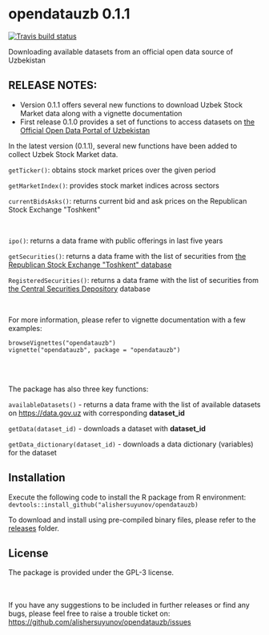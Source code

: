 # opendatauzb 0.1.1

[![Travis build status](https://travis-ci.com/alishersuyunov/opendatauzb.svg?branch=master)](https://travis-ci.com/alishersuyunov/opendatauzb)

Downloading available datasets from an official open data source of Uzbekistan

## RELEASE NOTES:
- Version 0.1.1 offers several new functions to download Uzbek Stock Market data along with a vignette documentation
- First release 0.1.0 provides a set of functions to access datasets on [the Official Open Data Portal of Uzbekistan](http://data.gov.uz)

In the latest version (0.1.1), several new functions have been added to collect Uzbek Stock Market data. 

`getTicker()`: obtains stock market prices over the given period 

`getMarketIndex()`: provides stock market indices across sectors

`currentBidsAsks()`: returns current bid and ask prices on the Republican Stock Exchange "Toshkent"

<br>

`ipo()`: returns a data frame with public offerings in last five years

`getSecurities()`: returns a data frame with the list of securities from [the Republican Stock Exchange "Toshkent" database](http://www.uzse.uz)

`RegisteredSecurities()`: returns a data frame with the list of securities from [the Central Securities Depository](http://www.deponet.uz) database

<br>

For more information, please refer to vignette documentation with a few examples:<br>

`browseVignettes("opendatauzb")`<br>
`vignette("opendatauzb", package = "opendatauzb")`

<br><br>

The package has also three key functions:

`availableDatasets()` - returns a data frame with the list of available datasets on https://data.gov.uz with corresponding **dataset_id**

`getData(dataset_id)` - downloads a dataset with **dataset_id**

`getData_dictionary(dataset_id)` - downloads a data dictionary (variables) for the dataset

## Installation
Execute the following code to install the R package from R environment:
`devtools::install_github("alishersuyunov/opendatauzb)`<br>

To download and install using pre-compiled binary files, please refer to the [releases](https://github.com/alishersuyunov/opendatauzb/tree/master/releases) folder.

## License
The package is provided under the GPL-3 license.

<br><br>
If you have any suggestions to be included in further releases or find any bugs, please feel free to raise a trouble ticket on: https://github.com/alishersuyunov/opendatauzb/issues
